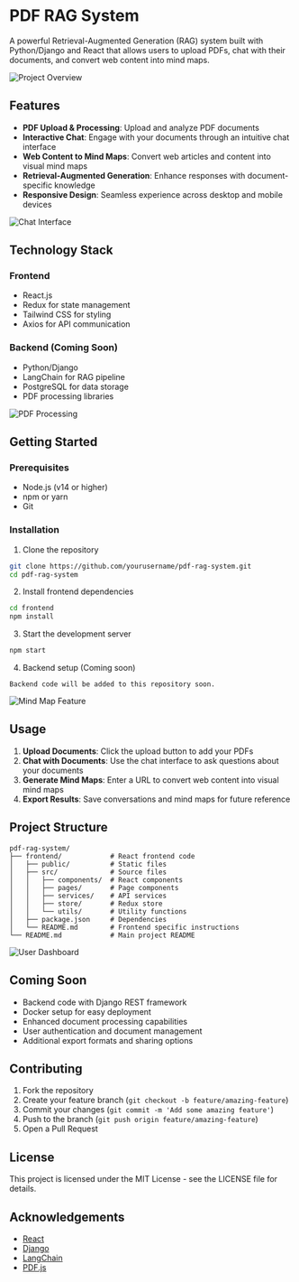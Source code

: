 # PDF RAG System

A powerful Retrieval-Augmented Generation (RAG) system built with Python/Django and React that allows users to upload PDFs, chat with their documents, and convert web content into mind maps.

![Project Overview](screenshot1.png)

## Features

- **PDF Upload & Processing**: Upload and analyze PDF documents
- **Interactive Chat**: Engage with your documents through an intuitive chat interface
- **Web Content to Mind Maps**: Convert web articles and content into visual mind maps
- **Retrieval-Augmented Generation**: Enhance responses with document-specific knowledge
- **Responsive Design**: Seamless experience across desktop and mobile devices

![Chat Interface](screenshot2.png)

## Technology Stack

### Frontend
- React.js
- Redux for state management
- Tailwind CSS for styling
- Axios for API communication

### Backend (Coming Soon)
- Python/Django
- LangChain for RAG pipeline
- PostgreSQL for data storage
- PDF processing libraries

![PDF Processing](screenshot3.png)

## Getting Started

### Prerequisites
- Node.js (v14 or higher)
- npm or yarn
- Git

### Installation

1. Clone the repository
```bash
git clone https://github.com/yourusername/pdf-rag-system.git
cd pdf-rag-system
```

2. Install frontend dependencies
```bash
cd frontend
npm install
```

3. Start the development server
```bash
npm start
```

4. Backend setup (Coming soon)
```
Backend code will be added to this repository soon.
```

![Mind Map Feature](screenshot4.png)

## Usage

1. **Upload Documents**: Click the upload button to add your PDFs
2. **Chat with Documents**: Use the chat interface to ask questions about your documents
3. **Generate Mind Maps**: Enter a URL to convert web content into visual mind maps
4. **Export Results**: Save conversations and mind maps for future reference

## Project Structure

```
pdf-rag-system/
├── frontend/            # React frontend code
│   ├── public/          # Static files
│   ├── src/             # Source files
│   │   ├── components/  # React components
│   │   ├── pages/       # Page components
│   │   ├── services/    # API services
│   │   ├── store/       # Redux store
│   │   └── utils/       # Utility functions
│   ├── package.json     # Dependencies
│   └── README.md        # Frontend specific instructions
└── README.md            # Main project README
```

![User Dashboard](screenshot5.png)

## Coming Soon

- Backend code with Django REST framework
- Docker setup for easy deployment
- Enhanced document processing capabilities
- User authentication and document management
- Additional export formats and sharing options

## Contributing

1. Fork the repository
2. Create your feature branch (`git checkout -b feature/amazing-feature`)
3. Commit your changes (`git commit -m 'Add some amazing feature'`)
4. Push to the branch (`git push origin feature/amazing-feature`)
5. Open a Pull Request

## License

This project is licensed under the MIT License - see the LICENSE file for details.

## Acknowledgements

- [React](https://reactjs.org/)
- [Django](https://www.djangoproject.com/)
- [LangChain](https://langchain.readthedocs.io/)
- [PDF.js](https://mozilla.github.io/pdf.js/)
